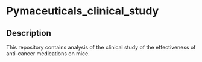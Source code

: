 # Pymaceuticals_clinical_study

## Description

This repository contains  analysis of the clinical study of the effectiveness of anti-cancer medications on mice.
